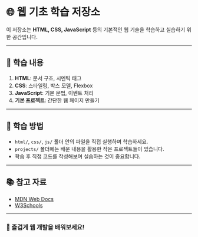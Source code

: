 # 🌐 웹 기초 학습 저장소

이 저장소는 **HTML, CSS, JavaScript** 등의 기본적인 웹 기술을 학습하고 실습하기 위한 공간입니다.

---

## 📌 학습 내용

1. **HTML**: 문서 구조, 시멘틱 태그  
2. **CSS**: 스타일링, 박스 모델, Flexbox  
3. **JavaScript**: 기본 문법, 이벤트 처리  
4. **기본 프로젝트**: 간단한 웹 페이지 만들기  

---

## 📖 학습 방법

- `html/`, `css/`, `js/` 폴더 안의 파일을 직접 실행하며 학습하세요.
- `projects/` 폴더에는 배운 내용을 활용한 작은 프로젝트들이 있습니다.
- 학습 후 직접 코드를 작성해보며 실습하는 것이 중요합니다.

---

## 📚 참고 자료

- [MDN Web Docs](https://developer.mozilla.org/ko/)
- [W3Schools](https://www.w3schools.com/)

---

### 🚀 즐겁게 웹 개발을 배워보세요!
